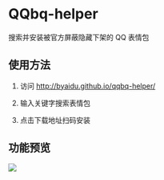 # QQbq-helper

搜索并安装被官方屏蔽隐藏下架的 QQ 表情包

## 使用方法

1. 访问 http://byaidu.github.io/qqbq-helper/

2. 输入关键字搜索表情包

3. 点击下载地址扫码安装

## 功能预览

![](https://i.loli.net/2021/02/23/NLBGclV5sR3PMjS.png)
